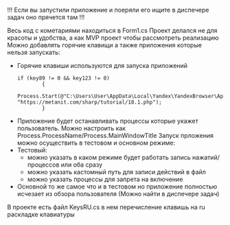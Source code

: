 !!! Если вы запустили приложение и поеряли его ищите в диспечере задач оно прячется там !!!

Весь код с кометариями находиться в Form1.cs
Проект делался не для красоты и удобства, а как MVP проект чтобы рассмотреть реализацию
Можно добавлять горячие клавищи а также приложения которые нельзя запускать:
  * Горячие клавиши используются для запуска приложений 
    ```
    if (key89 != 0 && key123 != 0)
            {
                Process.Start(@"C:\Users\User\AppData\Local\Yandex\YandexBrowser\Application\browser", "https://metanit.com/sharp/tutorial/18.1.php");
            }
    ```
  * Приложение будет останавливать процессы которые укажет пользователь. Можно настроить как Process.ProcessName/Process.MainWindowTitle
Запуск прложения можно осуществить в тестовом и основном режиме:
  * Тестовый:
    * можно указать в каком режиме будет работать запись нажатий/процессов или оба сразу
    * можно указать кастомный путь для записи действий в файл
    * можно указать процессы для запрета на включение
  * Основной то же самое что и в тестовом но приложение полностью исчезает из обзора пользователя (Можно найти в диспечере задач)

В проекте есть файл KeysRU.cs в нем перечисление клавишь на ru раскладке клавиатуры
